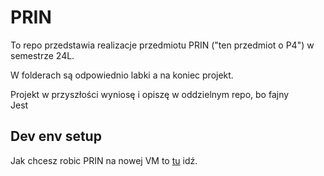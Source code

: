 # PRIN
To repo przedstawia realizacje przedmiotu PRIN ("ten przedmiot o P4") w semestrze 24L.

W folderach są odpowiednio labki a na koniec projekt.

Projekt w przyszłości wyniosę i opiszę w oddzielnym repo, bo fajny <br>
Jest

## Dev env setup
Jak chcesz robic PRIN na nowej VM to [tu](dev-env-setup.md) idź.